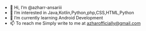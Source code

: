 - 👋 Hi, I’m @azharr-ansariii
- 👀 I’m interested in Java,Kotlin,Python,php,CSS,HTML,Python
- 🌱 I’m currently learning Android Development
- 📫 To reach me Simply write to me at azharofficially@gmail.com

<!---
azharr-ansariii/azharr-ansariii is a ✨ special ✨ repository because its `README.md` (this file) appears on your GitHub profile.
You can click the Preview link to take a look at your changes.
--->
